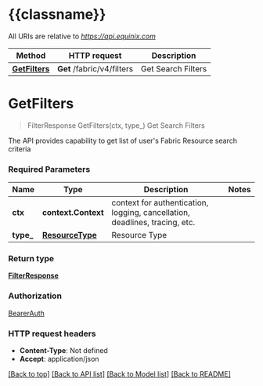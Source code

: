 # {{classname}}

All URIs are relative to *https://api.equinix.com*

Method | HTTP request | Description
------------- | ------------- | -------------
[**GetFilters**](FiltersApi.md#GetFilters) | **Get** /fabric/v4/filters | Get Search Filters

# **GetFilters**
> FilterResponse GetFilters(ctx, type_)
Get Search Filters

The API provides capability to get list of user's Fabric Resource search criteria

### Required Parameters

Name | Type | Description  | Notes
------------- | ------------- | ------------- | -------------
 **ctx** | **context.Context** | context for authentication, logging, cancellation, deadlines, tracing, etc.
  **type_** | [**ResourceType**](.md)| Resource Type | 

### Return type

[**FilterResponse**](FilterResponse.md)

### Authorization

[BearerAuth](../README.md#BearerAuth)

### HTTP request headers

 - **Content-Type**: Not defined
 - **Accept**: application/json

[[Back to top]](#) [[Back to API list]](../README.md#documentation-for-api-endpoints) [[Back to Model list]](../README.md#documentation-for-models) [[Back to README]](../README.md)

